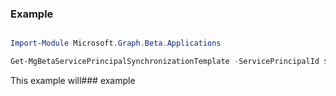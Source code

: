 ### Example

```powershell

Import-Module Microsoft.Graph.Beta.Applications

Get-MgBetaServicePrincipalSynchronizationTemplate -ServicePrincipalId $servicePrincipalId

```
This example will### example

